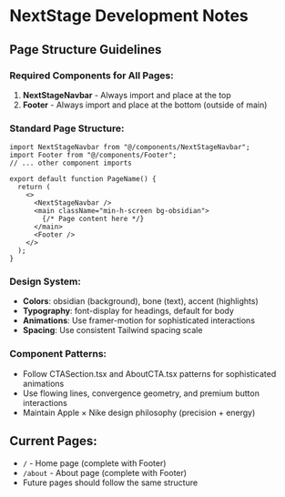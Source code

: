 # NextStage Development Notes

## Page Structure Guidelines

### Required Components for All Pages:
1. **NextStageNavbar** - Always import and place at the top
2. **Footer** - Always import and place at the bottom (outside of main)

### Standard Page Structure:
```tsx
import NextStageNavbar from "@/components/NextStageNavbar";
import Footer from "@/components/Footer";
// ... other component imports

export default function PageName() {
  return (
    <>
      <NextStageNavbar />
      <main className="min-h-screen bg-obsidian">
        {/* Page content here */}
      </main>
      <Footer />
    </>
  );
}
```

### Design System:
- **Colors**: obsidian (background), bone (text), accent (highlights)
- **Typography**: font-display for headings, default for body
- **Animations**: Use framer-motion for sophisticated interactions
- **Spacing**: Use consistent Tailwind spacing scale

### Component Patterns:
- Follow CTASection.tsx and AboutCTA.tsx patterns for sophisticated animations
- Use flowing lines, convergence geometry, and premium button interactions
- Maintain Apple × Nike design philosophy (precision + energy)

## Current Pages:
- `/` - Home page (complete with Footer)
- `/about` - About page (complete with Footer)
- Future pages should follow the same structure 